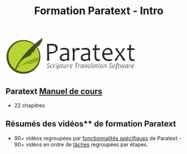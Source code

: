 ﻿---
title : Formation Paratext - Intro
slug: /
---


![](../../../../static/img/cropped-PT9-web-banner.png)  

## Paratext [**Manuel de cours**](Training-Manual/Overview) 
- 22 chapitres
   
## Résumés des vidéos** de formation Paratext
 - 90+ vidéos regroupées par [fonctionnalités spécifiques](Video-summaries/00-list-of-features.md) de Paratext     - 90+ vidéos en ordre de [tâches](Video-summaries/00-list-of-videos.md) regroupées par étapes.
